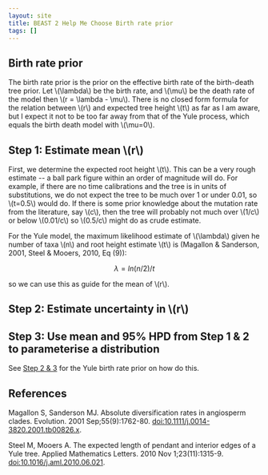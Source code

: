 ```yaml
---
layout: site
title: BEAST 2 Help Me Choose Birth rate prior
tags: []
---
```


## Birth rate prior 

The birth rate prior is the prior on the effective birth rate of the birth-death tree prior.
Let \\(\lambda\\) be the birth rate, and \\(\mu\\) be the death rate of the model then  \\(r = \lambda - \mu\\). 
There is no closed form formula for the relation between \\(r\\) and expected tree height \\(t\\) as far as I am aware, but I expect it not to be too far away from that of the Yule process, which equals the birth death model with \\(\mu=0\\).

## Step 1: Estimate mean \\(r\\)

First, we determine the expected root height \\(t\\). 
This can be a very rough estimate -- a ball park figure within an order of magnitude will do. For example, if there are no time calibrations and the tree is in units of substitutions, we do not expect the tree to be much over 1 or under 0.01, so \\(t=0.5\\) would do. If there is some prior knowledge about the mutation rate from the literature, say \\(c\\), then the tree will probably not much over \\(1/c\\) or below \\(0.01/c\\) so \\(0.5/c\\) might do as crude estimate.

For the Yule model, the maximum likelihood estimate of \\(\lambda\\) given he number of taxa \\(n\\) and root height estimate \\(t\\) is (Magallon & Sanderson, 2001, Steel & Mooers, 2010, Eq (9)):

$$ \lambda = ln(n/2)/t $$

so we can use this as guide for the mean of \\(r\\).

## Step 2: Estimate uncertainty in \\(r\\)

## Step 3: Use mean and 95% HPD from Step 1 & 2 to parameterise a distribution

See [Step 2 & 3](../YuleBirthRatePrior/) for the Yule birth rate prior on how do this.


## References

Magallon S, Sanderson MJ. Absolute diversification rates in angiosperm clades. Evolution. 2001 Sep;55(9):1762-80. <a href="http://doi.org/10.1111/j.0014-3820.2001.tb00826.x">doi:10.1111/j.0014-3820.2001.tb00826.x</a>.

Steel M, Mooers A. The expected length of pendant and interior edges of a Yule tree. Applied Mathematics Letters. 2010 Nov 1;23(11):1315-9. <a href="https://doi.org/10.1016/j.aml.2010.06.021">doi:10.1016/j.aml.2010.06.021</a>.